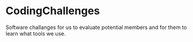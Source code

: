 # CodingChallenges

Software challanges for us to evaluate potential members and for them to learn what tools we use.
